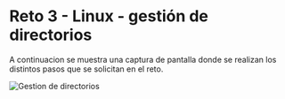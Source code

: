 # __Reto 3 - Linux - gestión de directorios__

A continuacion se muestra una captura de pantalla donde se realizan los distintos pasos que se solicitan en el reto.

![Gestion de directorios](./images/gesti%C3%B3n%20de%20directorios.png)